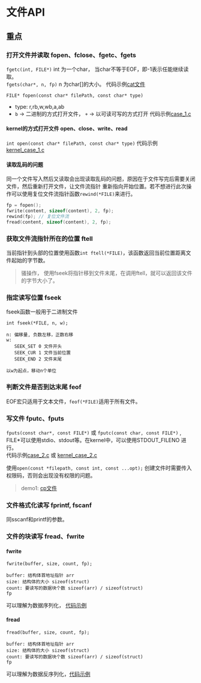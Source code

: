 文件API
===

## 重点
### 打开文件并读取 fopen、fclose、fgetc、fgets
`fgetc(int, FILE*)` int 为一个char， 当char不等于EOF，即-1表示任能继续读取。   
`fgets(char*, n, fp)`  n 为char[]的大小。
代码示例[cat文件](case_4.c)

`FILE* fopen(const char* filePath, const char* type)`
* type: r,rb,w,wb,a,ab
* `b` -> 二进制的方式打开文件， `+` -> 以可读可写的方式打开
代码示例[case_1.c](case_1.c)

#### kernel的方式打开文件 open、close、write、read
`int open(const char* filePath, const char* type)`
代码示例[kernel_case_1.c](kernel_case_1.c)

#### 读取乱码的问题
同一个文件写入然后又读取会出现读取乱码的问题，原因在于文件写完后需要关闭文件，然后重新打开文件，让文件流指针 重新指向开始位置。若不想进行此次操作可以使用复位文件流指针函数`rewind(*FILE)`来进行。
```c
fp = fopen();
fwrite(content, sizeof(content), 2, fp);
rewind(fp); // 复位文件流
fread(content, sizeof(content), 2, fp);
```    

### 获取文件流指针所在的位置 ftell
当前指针到头部的位置使用函数`int ftell(*FILE)`，该函数返回当前位置距离文件起始的字节数。
> 骚操作， 使用fseek将指针移到文件末尾，在调用ftell，就可以返回该文件的字节大小了。

### 指定读写位置 fseek
fseek函数一般用于二进制文件
```
int fseek(*FILE, n, w);

n: 偏移量, 负数左移，正数右移
w: 
   SEEK_SET 0 文件开头
   SEEK_CUR 1 文件当前位置
   SEEK_END 2 文件末尾

以w为起点，移动n个单位
```

### 判断文件是否到达末尾 feof
EOF宏只适用于文本文件，`feof(*FILE)`适用于所有文件。

### 写文件 fputc、fputs
`fputs(const char*, const FILE*)` 或 `fputc(const char, const FILE*)`  , FILE*可以使用stdio、stdout等。在kernel中，可以使用STDOUT_FILENO 进行。    
代码示例[case_2.c](case_2.c) 或 [kernel_case_2.c](kernel_case_2.c)

使用`open(const *filepath, const int, const ...opt);` 创建文件时需要传入权限码，否则会出现没有权限的问题。    

> demo1: [cp文件](case_3.c)

### 文件格式化读写 fprintf, fscanf
同sscanf和printf的参数。

### 文件的块读写 fread、fwrite

#### fwrite
```
fwrite(buffer, size, count, fp);

buffer: 结构体首地址指针 arr
size: 结构体的大小 sizeof(struct)
count: 要读写的数据块个数 sizeof(arr) / sizeof(struct)
fp 
```
可以理解为数据序列化， [代码示例](case_5.c)

#### fread
```
fread(buffer, size, count, fp);

buffer: 结构体首地址指针 arr
size: 结构体的大小 sizeof(struct)
count: 要读写的数据块个数 sizeof(arr) / sizeof(struct)
fp
```
可以理解为数据反序列化，[代码示例](case_6.c)